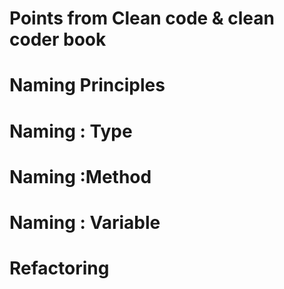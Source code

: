 # Points from Clean code & clean coder book

# Naming Principles 

# Naming : Type 

# Naming :Method

# Naming : Variable 


# Refactoring 
